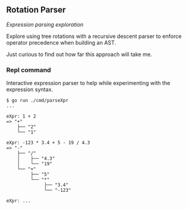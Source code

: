 ## Rotation Parser

_Expression parsing exploration_

Explore using tree rotations with a recursive descent parser
to enforce operator precedence when building an AST.

Just curious to find out how far this approach will take me.

### Repl command

Interactive expression parser to help while experimenting with
the expression syntax.

```
$ go run ./cmd/parseXpr
...

eXpr: 1 + 2
=> "+"
    ├── "2"
    └── "1"

eXpr: -123 * 3.4 + 5 - 19 / 4.3
=> "-"
    ├── "/"
    │    ├── "4.3"
    │    └── "19"
    └── "+"
         ├── "5"
         └── "*"
              ├── "3.4"
              └── "-123"

eXpr: ...

```